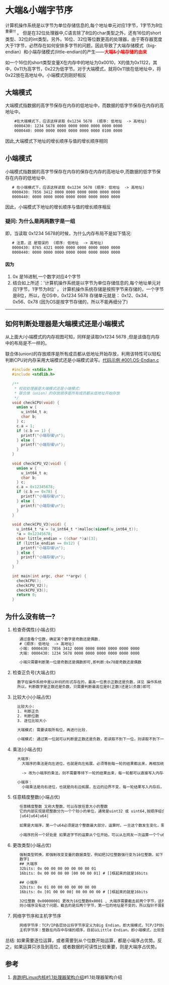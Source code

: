 # 大端&小端字节序
计算机操作系统是以字节为单位存储信息的,每个地址单元对应1字节，1字节为8位<sup>重要!!!</sup> 。 但是在32位处理器中,C语言除了8位的char类型之外，还有16位的short类型、32位的int类型。另外，16位、32位等位数更高的处理器，由于寄存器宽度大于1字节，必然存在如何安排多字节的问题，因此导致了大端存储模式（big-endian）和小端存储模式(little-endian)的产生——<font color='red'>**大端&小端存储的由来**</font>

如一个16位的short类型变量X在内存中的地址为0x0010，X的值为0x1122，其中，0x11为高字节，0x22为低字节。对于大端模式，就将0x11放在低地址中，将0x22放在高地址中。小端模式则刚好相反

## 大端模式
大端模式指数据的高字节保存在内存的低地址中，而数据的低字节保存在内存的高地址中。
```txt
    #在大端模式下，应该这样读取 0x1234 5678  (顺序: 低地址  -> 高地址)
    0000430: 1234 5678 0000 0000 0000 0000 0000 0000
    0000440: 0000 0000 0000 0000 0000 0000 0100 0000
```
因此,大端模式下地址的增长顺序与值的增长顺序相同

## 小端模式
小端模式指数据的高字节保存在内存的保存在内存的高地址中,而数据的低字节保存在内存的低地址中.
```txt
   # 在小端模式下，应该这样读取 0x1234 5678 (顺序: 低地址  -> 高地址)
   0000430: 7856 3412 0000 0000 0000 0000 0000 0000
   0000440: 0000 0000 0000 0000 0000 0000 0000 0000
```
因此，小端模式下地址的增长顺序与值的增长顺序相反

### 疑问: 为什么是两两数字是一组
即，当读取 0x1234 5678的时候，为什么内存布局不是如下情况:
```txt
   # 注意，这 是错误的  (顺序: 低地址  -> 高地址)
   0000430: 8765 4321 0000 0000 0000 0000 0000 0000
   0000440: 0000 0000 0000 0000 0000 0000 0000 0000
```
#### 因为
1. 0x 是16进制,一个数字对应4个字节
2. 结合如上所述：'计算机操作系统是以字节为单位存储信息的,每个地址单元对应1字节，1字节为8位' ， 计算机操作系统存储是按照字节来存储的，一个字节是8位，所以，在OS中，0x1234 5678 存储单元就是： 0x12、0x34、0x56、0x78  (因为OS是按字节存储的，所以不能再细分了)

---

## 如何判断处理器是大端模式还是小端模式
从上面大/小端模式的内存视图可知，同样是读取0x1234 5678 ,但是该值在内存中的布局是不一样的。

联合体(union)的存放顺序是所有成员都从低地址开始存放，利用该特性可以轻松判断CPU对内存采用大端模式还是小端模式读写。[代码示例 #001.OS-Endian.c](../004.TEST_CODE_SPACE/001.OS-Endian.c)
```c
   #include <stdio.h>
   #include <stdlib.h>
   
   /**
    * 校验处理器是大端模式还是小端模式:
    * 联合体（union）的存放顺序是所有成员都从低地址开始存放
    */
   void checkCPU(void) {
     union w {
       u_int64_t a;
       char b;
     } c;
     c.a = 1;
     if (c.b == 1) {
       printf("小端存储\n");
     } else {
       printf("小端存储\n");
     }
   }
   
   void checkCPU_V2(void) {
     union w {
       u_int64_t a;
       char b;
     } c;
     c.a = 0x12345678;
     if (c.b == 0x78) {
       printf("小端存储\n");
     } else {
       printf("小端存储\n");
     }
   }
   
   void checkCPU_V3(void) {
     u_int64_t *a = (u_int64_t *)malloc(sizeof(u_int64_t));
     *a = 0x12345678;
     char little_endian = ((char *)a)[3];
     if (little_endian == 0x12) {
       printf("小端存储\n");
     } else {
       printf("小端存储\n");
     }
   }
   
   int main(int argc, char **argv) {
     checkCPU();
     checkCPU_V2();
     checkCPU_V3();
     return 0;
   }
```

## 为什么没有统一?
1. 检查奇偶性(小端占优)
   ```txt
      通过查看个位数，确定某个数字是奇数还是偶数.
      # (顺序: 低地址  -> 高地址)
      小端: 0000430: 7856 3412 0000 0000 0000 0000 0000 0000
      大端: 0000430: 1234 5678 0000 0000 0000 0000 0000 0000

      小端只需要判断第一位是奇数还是偶数即可,即判断:0x78是奇数还是偶数
   ```
2. 检查正负号(大端占优)
   ```txt
     数字在操作系统中是以补码的形式存在的，最高一位表示正数还是负数，详见 操作系统 
     所以，判断数字是正数还是负数，只需要判断最高位是0(正数)还是1(负数)即可
   ```
3. 比较大小(小端占优)
   ```txt
     比较大小:
     1. 判断正负
     2. 判断位数
     3. 逐位比较大小
     
     大端模式: 需要读取所有位，再进行比较.

     小端模式: 通过第一位就可以判断是正数还是负数，若读取不到下一位，则读取不到下一位的那个数就比能读到下一位的数小。
   ```
4. 乘法(小端占优)
   ```txt
     大端序:
       大端序的乘法是向左进位，也就是向左拓展，必须等到每一轮的结果都出来，再相加统一写入内存.
       
       -> 改为小端序的乘法，则不需要等待下一轮的结果出来，每一轮都可以直接写入内存——因为最高位是不变的

     小端序：
       小端乘法是向右进位，也就是向右边拓展，左边的边界不变，每一轮结果写入内存后，就不需要移动，后面有变化只需要改动对应的位就行。
   ```
5. 任意精度整数(小端占优)
   ```txt
      任意精度整数 又称大整数，可以存放任意大小的整数
      它的内部实现是把整数分为一个个较小的单位，通常是uint32 或 uint64,按顺序组合在一起
      |u64|u64|u64|
      
      如果是大端序，第一个u64必须是这个整数最大部分，运算时，一旦这个数发生变化，需要进位，后面的所有位都必须移动和改写。小端序发生进位时，往往不需要所有位移动。
      
      小端序的另一个好处是 如果逐字节的运算从个位开始，可以从左网友一次运算一个个u64，算完上一个再读取下一个，大端就不行，必须读取整个数以后再进行.
   ```
6. 更改类型(小端占优)
   ```txt
      强制类型转换，即强制改变变量的数据类型，例如把32位整数强行变为16位整数，如下
      数字1
      ## 大端序
      32bits: 0x 00 00 00 00 00 00 00 01
      16bits: 0x 00 00 00 00 [00 00 00 01] # []框起来的就是16bits

      ## 小端序
      32bits: 0x 01 00 00 00 00 00 00 00
      16bits: 0x [01 00 00 00] 00 00 00 00 # []框起来的就是16bits

      32位整数 0x00000001 更改为16位整数0x0001 , 大端序需要截去前两个字节，这时候需要将指针往后移动两个字节.
      则小端序没有这个问题，截去的是后两个字节，第一位的地址是不变的，所以指针不需要移动.
   ```
7. 网络字节序和主机字节序
   ```txt
      网络字节序：TCP/IP各层协议将字节序定义为Big Endian，即大端模式，TCP/IP协议中使用的字节序是大端序，方便不同主机字节序的设备进行网络传输数据。
      主机字节序：整数在内存中存储的顺序，目前以Little Endian，即小端模式，比较普遍（不同的CPU有不同的字节序）。iOS、macOS都是小端序。
   ```

总结: 如果需要逐位运算，或者需要到从个位数开始运算，都是小端序占优势。反之，如果运算只涉及到高位，或者数据的可读性比较重要，则是大端序占优势。

## 参考
1. [奔跑吧Linux内核#1.1处理器架构介绍](../006.BOOKs/Run%20Linux%20Kernel%20(2nd%20Edition)%20Volume%201:%20Infrastructure.epub)#1.1处理器架构介绍